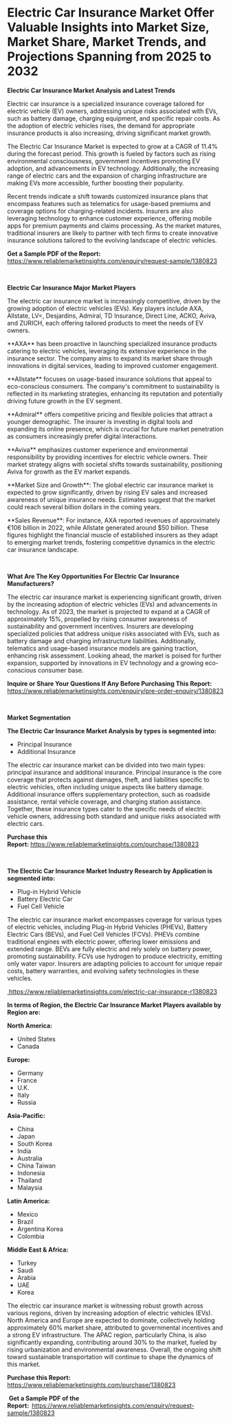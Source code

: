 <p><h1>Electric Car Insurance Market Offer Valuable Insights into Market Size, Market Share, Market Trends, and Projections Spanning from 2025 to 2032</h1></p><p><strong>Electric Car Insurance Market Analysis and Latest Trends</strong></p>
<p><p>Electric car insurance is a specialized insurance coverage tailored for electric vehicle (EV) owners, addressing unique risks associated with EVs, such as battery damage, charging equipment, and specific repair costs. As the adoption of electric vehicles rises, the demand for appropriate insurance products is also increasing, driving significant market growth.</p><p>The Electric Car Insurance Market is expected to grow at a CAGR of 11.4% during the forecast period. This growth is fueled by factors such as rising environmental consciousness, government incentives promoting EV adoption, and advancements in EV technology. Additionally, the increasing range of electric cars and the expansion of charging infrastructure are making EVs more accessible, further boosting their popularity.</p><p>Recent trends indicate a shift towards customized insurance plans that encompass features such as telematics for usage-based premiums and coverage options for charging-related incidents. Insurers are also leveraging technology to enhance customer experience, offering mobile apps for premium payments and claims processing. As the market matures, traditional insurers are likely to partner with tech firms to create innovative insurance solutions tailored to the evolving landscape of electric vehicles.</p></p>
<p><strong>Get a Sample PDF of the Report:&nbsp;</strong> <a href="https://www.reliablemarketinsights.com/enquiry/request-sample/1380823?utm_campaign=3718&utm_medium=2&utm_source=Github&utm_content=ia&utm_term=19042025&utm_id=electric-car-insurance">https://www.reliablemarketinsights.com/enquiry/request-sample/1380823</a></p>
<p>&nbsp;</p>
<p><strong>Electric Car Insurance Major Market Players</strong></p>
<p><p>The electric car insurance market is increasingly competitive, driven by the growing adoption of electric vehicles (EVs). Key players include AXA, Allstate, LV=, Desjardins, Admiral, TD Insurance, Direct Line, ACKO, Aviva, and ZURICH, each offering tailored products to meet the needs of EV owners.</p><p>**AXA** has been proactive in launching specialized insurance products catering to electric vehicles, leveraging its extensive experience in the insurance sector. The company aims to expand its market share through innovations in digital services, leading to improved customer engagement.</p><p>**Allstate** focuses on usage-based insurance solutions that appeal to eco-conscious consumers. The company's commitment to sustainability is reflected in its marketing strategies, enhancing its reputation and potentially driving future growth in the EV segment.</p><p>**Admiral** offers competitive pricing and flexible policies that attract a younger demographic. The insurer is investing in digital tools and expanding its online presence, which is crucial for future market penetration as consumers increasingly prefer digital interactions.</p><p>**Aviva** emphasizes customer experience and environmental responsibility by providing incentives for electric vehicle owners. Their market strategy aligns with societal shifts towards sustainability, positioning Aviva for growth as the EV market expands.</p><p>**Market Size and Growth**: The global electric car insurance market is expected to grow significantly, driven by rising EV sales and increased awareness of unique insurance needs. Estimates suggest that the market could reach several billion dollars in the coming years.</p><p>**Sales Revenue**: For instance, AXA reported revenues of approximately €106 billion in 2022, while Allstate generated around $50 billion. These figures highlight the financial muscle of established insurers as they adapt to emerging market trends, fostering competitive dynamics in the electric car insurance landscape.</p></p>
<p>&nbsp;</p>
<p><strong>What Are The Key Opportunities For Electric Car Insurance Manufacturers?</strong></p>
<p><p>The electric car insurance market is experiencing significant growth, driven by the increasing adoption of electric vehicles (EVs) and advancements in technology. As of 2023, the market is projected to expand at a CAGR of approximately 15%, propelled by rising consumer awareness of sustainability and government incentives. Insurers are developing specialized policies that address unique risks associated with EVs, such as battery damage and charging infrastructure liabilities. Additionally, telematics and usage-based insurance models are gaining traction, enhancing risk assessment. Looking ahead, the market is poised for further expansion, supported by innovations in EV technology and a growing eco-conscious consumer base.</p></p>
<p><strong>Inquire or Share Your Questions If Any Before Purchasing This Report:</strong> <a href="https://www.reliablemarketinsights.com/enquiry/pre-order-enquiry/1380823?utm_campaign=3718&utm_medium=2&utm_source=Github&utm_content=ia&utm_term=19042025&utm_id=electric-car-insurance">https://www.reliablemarketinsights.com/enquiry/pre-order-enquiry/1380823</a></p>
<p>&nbsp;</p>
<p><strong>Market Segmentation</strong></p>
<p><strong>The Electric Car Insurance Market Analysis by types is segmented into:</strong></p>
<p><ul><li>Principal Insurance</li><li>Additional Insurance</li></ul></p>
<p><p>The electric car insurance market can be divided into two main types: principal insurance and additional insurance. Principal insurance is the core coverage that protects against damages, theft, and liabilities specific to electric vehicles, often including unique aspects like battery damage. Additional insurance offers supplementary protection, such as roadside assistance, rental vehicle coverage, and charging station assistance. Together, these insurance types cater to the specific needs of electric vehicle owners, addressing both standard and unique risks associated with electric cars.</p></p>
<p><strong>Purchase this Report:&nbsp;</strong><a href="https://www.reliablemarketinsights.com/purchase/1380823?utm_campaign=3718&utm_medium=2&utm_source=Github&utm_content=ia&utm_term=19042025&utm_id=electric-car-insurance">https://www.reliablemarketinsights.com/purchase/1380823</a></p>
<p>&nbsp;</p>
<p><strong>The Electric Car Insurance Market Industry Research by Application is segmented into:</strong></p>
<p><ul><li>Plug-in Hybrid Vehicle</li><li>Battery Electric Car</li><li>Fuel Cell Vehicle</li></ul></p>
<p><p>The electric car insurance market encompasses coverage for various types of electric vehicles, including Plug-in Hybrid Vehicles (PHEVs), Battery Electric Cars (BEVs), and Fuel Cell Vehicles (FCVs). PHEVs combine traditional engines with electric power, offering lower emissions and extended range. BEVs are fully electric and rely solely on battery power, promoting sustainability. FCVs use hydrogen to produce electricity, emitting only water vapor. Insurers are adapting policies to account for unique repair costs, battery warranties, and evolving safety technologies in these vehicles.</p></p>
<p><a href="https://www.reliablemarketinsights.com/electric-car-insurance-r1380823?utm_campaign=3718&utm_medium=2&utm_source=Github&utm_content=ia&utm_term=19042025&utm_id=electric-car-insurance">&nbsp;https://www.reliablemarketinsights.com/electric-car-insurance-r1380823</a></p>
<p><strong>In terms of Region, the Electric Car Insurance Market Players available by Region are:</strong></p>
<p>
    <p> <strong> North America: </strong>
        <ul>
            <li>United States</li>
            <li>Canada</li>
        </ul>
        </p> 
    <p> <strong> Europe: </strong>
        <ul>
            <li>Germany</li>
            <li>France</li>
            <li>U.K.</li>
            <li>Italy</li>
            <li>Russia</li>
        </ul>
        </p> 
    <p> <strong> Asia-Pacific: </strong>
        <ul>
            <li>China</li>
            <li>Japan</li>
            <li>South Korea</li>
            <li>India</li>
            <li>Australia</li>
            <li>China Taiwan</li>
            <li>Indonesia</li>
            <li>Thailand</li>
            <li>Malaysia</li>
        </ul>
        </p> 
    <p> <strong> Latin America: </strong>
        <ul>
            <li>Mexico</li>
            <li>Brazil</li>
            <li>Argentina Korea</li>
            <li>Colombia</li>
        </ul>
        </p> 
    <p> <strong> Middle East & Africa: </strong>
        <ul>
            <li>Turkey</li>
            <li>Saudi</li>
            <li>Arabia</li>
            <li>UAE</li>
            <li>Korea</li>
        </ul>
    </p>
    </p>
<p><p>The electric car insurance market is witnessing robust growth across various regions, driven by increasing adoption of electric vehicles (EVs). North America and Europe are expected to dominate, collectively holding approximately 60% market share, attributed to governmental incentives and a strong EV infrastructure. The APAC region, particularly China, is also significantly expanding, contributing around 30% to the market, fueled by rising urbanization and environmental awareness. Overall, the ongoing shift toward sustainable transportation will continue to shape the dynamics of this market.</p></p>
<p><strong>Purchase this Report: </strong><a href="https://www.reliablemarketinsights.com/purchase/1380823?utm_campaign=3718&utm_medium=2&utm_source=Github&utm_content=ia&utm_term=19042025&utm_id=electric-car-insurance">https://www.reliablemarketinsights.com/purchase/1380823</a></p>
<p>&nbsp;<strong>Get a Sample PDF of the Report:&nbsp;&nbsp;</strong><a href="https://www.reliablemarketinsights.com/enquiry/request-sample/1380823?utm_campaign=3718&utm_medium=2&utm_source=Github&utm_content=ia&utm_term=19042025&utm_id=electric-car-insurance">https://www.reliablemarketinsights.com/enquiry/request-sample/1380823</a></p>
<p><strong></strong></p>
<p><p></p><p></p><p></p></p>